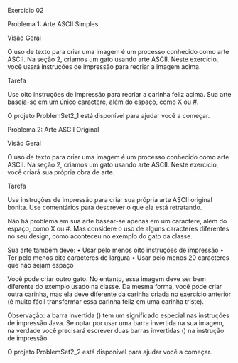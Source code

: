 Exercicio 02

Problema 1: Arte ASCII Simples

Visão Geral

O uso de texto para criar uma imagem é um processo conhecido como arte ASCII. Na seção 2, criamos um gato usando arte ASCII. Neste exercício, você usará instruções de impressão para recriar a imagem acima.

Tarefa

Use oito instruções de impressão para recriar a carinha feliz acima. Sua arte baseia-se em um único caractere, além do espaço, como X ou #.

O projeto ProblemSet2_1 está disponível para ajudar você a começar.

Problema 2: Arte ASCII Original

Visão Geral

O uso de texto para criar uma imagem é um processo conhecido como arte ASCII. Na seção 2, criamos um gato usando arte ASCII. Neste exercício, você criará sua própria obra de arte.

Tarefa

Use instruções de impressão para criar sua própria arte ASCII original bonita. Use comentários para descrever o que ela está retratando.

Não há problema em sua arte basear-se apenas em um caractere, além do espaço, como X ou #. Mas considere o uso de alguns caracteres diferentes no seu design, como aconteceu no exemplo do gato da classe.

Sua arte também deve: • Usar pelo menos oito instruções de impressão • Ter pelo menos oito caracteres de largura • Usar pelo menos 20 caracteres que não sejam espaço

Você pode criar outro gato. No entanto, essa imagem deve ser bem diferente do exemplo usado na classe. Da mesma forma, você pode criar outra carinha, mas ela deve diferente da carinha criada no exercício anterior (é muito fácil transformar essa carinha feliz em uma carinha triste).

Observação: a barra invertida () tem um significado especial nas instruções de impressão Java. Se optar por usar uma barra invertida na sua imagem, na verdade você precisará escrever duas barras invertidas (\) na instrução de impressão.

O projeto ProblemSet2_2 está disponível para ajudar você a começar.
